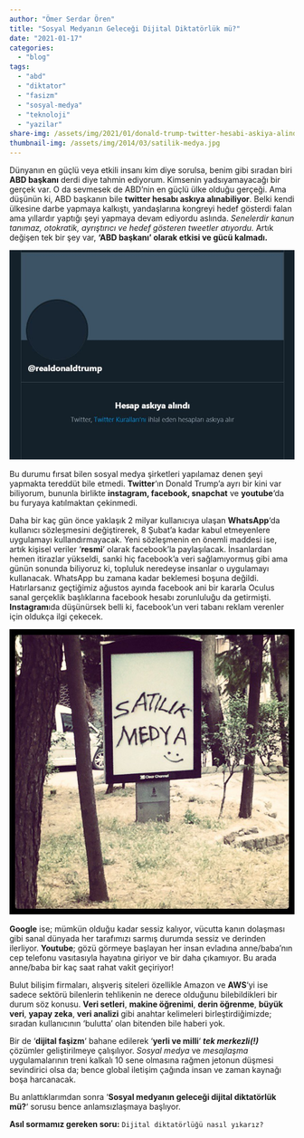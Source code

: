 ```yaml
---
author: "Ömer Serdar Ören"
title: "Sosyal Medyanın Geleceği Dijital Diktatörlük mü?"
date: "2021-01-17"
categories: 
  - "blog"
tags: 
  - "abd"
  - "diktator"
  - "fasizm"
  - "sosyal-medya"
  - "teknoloji"
  - "yazilar"
share-img: /assets/img/2021/01/donald-trump-twitter-hesabi-askiya-alindi-2021.jpg
thumbnail-img: /assets/img/2014/03/satilik-medya.jpg
---
```


Dünyanın en güçlü veya etkili insanı kim diye sorulsa, benim gibi sıradan biri **ABD başkanı** derdi diye tahmin ediyorum. Kimsenin yadsıyamayacağı bir gerçek var. O da sevmesek de ABD’nin en güçlü ülke olduğu gerçeği. Ama düşünün ki, ABD başkanın bile **twitter hesabı askıya alınabiliyor**. Belki kendi ülkesine darbe yapmaya kalkıştı, yandaşlarına kongreyi hedef gösterdi falan ama yıllardır yaptığı şeyi yapmaya devam ediyordu aslında. _Senelerdir kanun tanımaz, otokratik, ayrıştırıcı ve hedef gösteren tweetler atıyordu._ Artık değişen tek bir şey var, **‘ABD başkanı’ olarak etkisi ve gücü kalmadı.**

![](/assets/img/2021/01/donald-trump-twitter-hesabi-askiya-alindi-2021.jpg)

Bu durumu fırsat bilen sosyal medya şirketleri yapılamaz denen şeyi yapmakta tereddüt bile etmedi. **Twitter**‘ın Donald Trump’a ayrı bir kini var biliyorum, bununla birlikte **instagram, facebook, snapchat** ve **youtube**‘da bu furyaya katılmaktan çekinmedi.

Daha bir kaç gün önce yaklaşık 2 milyar kullanıcıya ulaşan **WhatsApp**‘da kullanıcı sözleşmesini değiştirerek, 8 Şubat’a kadar kabul etmeyenlere uygulamayı kullandırmayacak. Yeni sözleşmenin en önemli maddesi ise, artık kişisel veriler ‘**resmi**’ olarak facebook’la paylaşılacak. İnsanlardan hemen itirazlar yükseldi, sanki hiç facebook’a veri sağlamıyormuş gibi ama günün sonunda biliyoruz ki, topluluk neredeyse insanlar o uygulamayı kullanacak. WhatsApp bu zamana kadar beklemesi boşuna değildi. Hatırlarsanız geçtiğimiz ağustos ayında facebook ani bir kararla Oculus sanal gerçeklik başlıklarına facebook hesabı zorunluluğu da getirmişti. **Instagram**ıda düşünürsek belli ki, facebook’un veri tabanı reklam verenler için oldukça ilgi çekecek.

![](/assets/img/2014/03/satilik-medya.jpg)

**Google** ise; mümkün olduğu kadar sessiz kalıyor, vücutta kanın dolaşması gibi sanal dünyada her tarafımızı sarmış durumda sessiz ve derinden ilerliyor. **Youtube**; gözü görmeye başlayan her insan evladına anne/baba’nın cep telefonu vasıtasıyla hayatına giriyor ve bir daha çıkamıyor. Bu arada anne/baba bir kaç saat rahat vakit geçiriyor!

Bulut bilişim firmaları, alışveriş siteleri özellikle Amazon ve **AWS**‘yi ise sadece sektörü bilenlerin tehlikenin ne derece olduğunu bilebildikleri bir durum söz konusu. **Veri setleri**, **makine öğrenimi**, **derin öğrenme**, **büyük veri**, **yapay zeka**, **veri analizi** gibi anahtar kelimeleri birleştirdiğimizde; sıradan kullanıcının ‘bulutta’ olan bitenden bile haberi yok.

Bir de ‘**dijital faşizm**‘ bahane edilerek ‘**yerli ve milli**‘ _**tek merkezli(!)**_ çözümler geliştirilmeye çalışılıyor. _Sosyal medya_ ve _mesajlaşma_ uygulamalarının treni kalkalı 10 sene olmasına rağmen jetonun düşmesi sevindirici olsa da; bence global iletişim çağında insan ve zaman kaynağı boşa harcanacak.

Bu anlattıklarımdan sonra ‘**Sosyal medyanın geleceği dijital diktatörlük mü?**‘ sorusu bence anlamsızlaşmaya başlıyor.

**Asıl sormamız gereken soru:** `Dijital diktatörlüğü nasıl yıkarız?`
